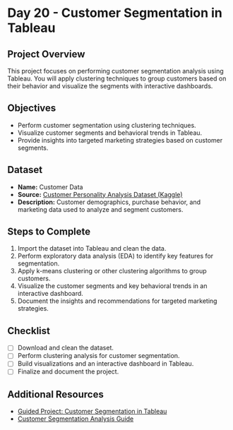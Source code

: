 # Day 20 - Customer Segmentation in Tableau

## Project Overview
This project focuses on performing customer segmentation analysis using Tableau. You will apply clustering techniques to group customers based on their behavior and visualize the segments with interactive dashboards.

## Objectives
- Perform customer segmentation using clustering techniques.
- Visualize customer segments and behavioral trends in Tableau.
- Provide insights into targeted marketing strategies based on customer segments.

## Dataset
- **Name:** Customer Data
- **Source:** [Customer Personality Analysis Dataset (Kaggle)](https://www.kaggle.com/datasets/imakash3011/customer-personality-analysis)
- **Description:** Customer demographics, purchase behavior, and marketing data used to analyze and segment customers.

## Steps to Complete
1. Import the dataset into Tableau and clean the data.
2. Perform exploratory data analysis (EDA) to identify key features for segmentation.
3. Apply k-means clustering or other clustering algorithms to group customers.
4. Visualize the customer segments and key behavioral trends in an interactive dashboard.
5. Document the insights and recommendations for targeted marketing strategies.

## Checklist
- [ ] Download and clean the dataset.
- [ ] Perform clustering analysis for customer segmentation.
- [ ] Build visualizations and an interactive dashboard in Tableau.
- [ ] Finalize and document the project.

## Additional Resources
- [Guided Project: Customer Segmentation in Tableau](https://www.coursera.org/learn/customer-segmentation-tableau)
- [Customer Segmentation Analysis Guide](https://towardsdatascience.com/customer-segmentation-analysis-using-k-means-clustering-3b6e85a2e8e0)
